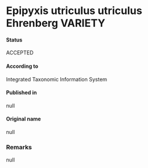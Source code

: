 Epipyxis utriculus utriculus Ehrenberg VARIETY
=======

#### Status
ACCEPTED

#### According to
Integrated Taxonomic Information System

#### Published in
null

#### Original name
null

### Remarks
null